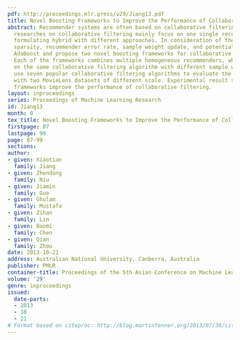 ```yaml
---
pdf: http://proceedings.mlr.press/v29/Jiang13.pdf
title: Novel Boosting Frameworks to Improve the Performance of Collaborative Filtering
abstract: Recommender systems are often based on collaborative filtering. Previous
  researches on collaborative filtering mainly focus on one single recommender or
  formulating hybrid with different approaches. In consideration of the problems of
  sparsity, recommender error rate, sample weight update, and potential, we adapt
  AdaBoost and propose two novel boosting frameworks for collaborative filtering.
  Each of the frameworks combines multiple homogeneous recommenders, which are based
  on the same collaborative filtering algorithm with different sample weights. We
  use seven popular collaborative filtering algorithms to evaluate the two frameworks
  with two MovieLens datasets of different scale. Experimental result shows the proposed
  frameworks improve the performance of collaborative filtering.
layout: inproceedings
series: Proceedings of Machine Learning Research
id: Jiang13
month: 0
tex_title: Novel Boosting Frameworks to Improve the Performance of Collaborative Filtering
firstpage: 87
lastpage: 99
page: 87-99
sections: 
author:
- given: Xiaotian
  family: Jiang
- given: Zhendong
  family: Niu
- given: Jiamin
  family: Guo
- given: Ghulam
  family: Mustafa
- given: Zihan
  family: Lin
- given: Baomi
  family: Chen
- given: Qian
  family: Zhou
date: 2013-10-21
address: Australian National University, Canberra, Australia
publisher: PMLR
container-title: Proceedings of the 5th Asian Conference on Machine Learning
volume: '29'
genre: inproceedings
issued:
  date-parts:
  - 2013
  - 10
  - 21
# Format based on citeproc: http://blog.martinfenner.org/2013/07/30/citeproc-yaml-for-bibliographies/
---
```

